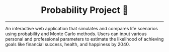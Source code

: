 # <h1 align="center">Probability Project 🔮</h1>

---

An interactive web application that simulates and compares life scenarios using probability and Monte Carlo methods. Users can input various personal and professional parameters to estimate the likelihood of achieving goals like financial success, health, and happiness by 2040.

